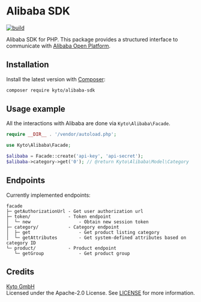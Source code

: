# Alibaba SDK
[![build](https://github.com/kyto-gmbh/alibaba-sdk-php/actions/workflows/build.yml/badge.svg)](https://github.com/kyto-gmbh/alibaba-sdk-php/actions/workflows/build.yml)

Alibaba SDK for PHP. This package provides a structured interface to communicate with [Alibaba Open Platform](https://developer.alibaba.com/en/doc.htm?spm=a219a.7629140.0.0.188675fe5JPvEa#?docType=1&docId=118496).

## Installation
Install the latest version with [Composer](https://getcomposer.org/):
```bash
composer require kyto/alibaba-sdk
```

## Usage example
All the interactions with Alibaba are done via `Kyto\Alibaba\Facade`.

```php
require __DIR__ . '/vendor/autoload.php';

use Kyto\Alibaba\Facade;

$alibaba = Facade::create('api-key', 'api-secret');
$alibaba->category->get('0'); // @return Kyto\Alibaba\Model\Category
```

## Endpoints
Currently implemented endpoints:

```text
facade
├─ getAuthorizationUrl - Get user authorization url
├─ token/              - Token endpoint
│  └─ new                  - Obtain new session token
├─ category/           - Category endpoint
│  ├─ get                  - Get product listing category
│  └─ getAttributes        - Get system-defined attributes based on category ID
└─ product/            - Product endpoint
   └─ getGroup             - Get product group
```

## Credits
[Kyto GmbH](https://kyto.com/)  
Licensed under the Apache-2.0 License. See [LICENSE](LICENSE) for more information.  
